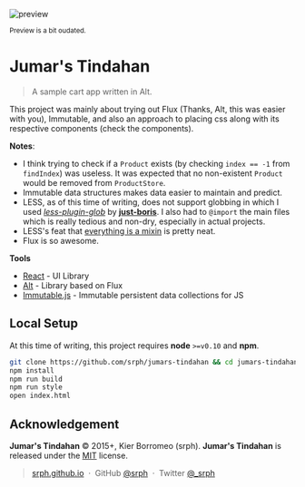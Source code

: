 ![preview](https://cloud.githubusercontent.com/assets/5093058/7192515/d6907e40-e4c8-11e4-9ba3-751befb3da8e.gif)

<sup>Preview is a bit oudated.</sup>

# Jumar's Tindahan
> A sample cart app written in Alt.

This project was mainly about trying out Flux (Thanks, Alt, this was easier with you), Immutable, and also an approach to placing css along with its respective components (check the components).

**Notes**:

- I think trying to check if a `Product` exists (by checking `index == -1` from `findIndex`) was useless. It was expected that no non-existent `Product` would be removed from `ProductStore`.
- Immutable data structures makes data easier to maintain and predict.
- LESS, as of this time of writing, does not support globbing in which I used [*less-plugin-glob*](https://github.com/just-boris/less-plugin-glob) by [**just-boris**](https://github.com/just-boris). I also had to `@import` the main files which is really tedious and non-dry, especially in actual projects.
- LESS's feat that [everything is a mixin](http://lesscss.org/features/#features-overview-feature-mixins) is pretty neat.
- Flux is so awesome.

**Tools**

- [React](https://facebook.github.io/react) - UI Library
- [Alt](https://alt.js.org) - Library based on Flux
- [Immutable.js](https://facebook.github.io/immutable-js) - Immutable persistent data collections for JS

## Local Setup

At this time of writing, this project requires **node** `>=v0.10` and **npm**.

```bash
git clone https://github.com/srph/jumars-tindahan && cd jumars-tindahan
npm install
npm run build
npm run style
open index.html
```

## Acknowledgement

**Jumar's Tindahan** © 2015+, Kier Borromeo (srph). **Jumar's Tindahan** is released under the [MIT](mit-license.org) license.

> [srph.github.io](http://srph.github.io) &nbsp;&middot;&nbsp;
> GitHub [@srph](https://github.com/srph) &nbsp;&middot;&nbsp;
> Twitter [@_srph](https://twitter.com/_srph)
